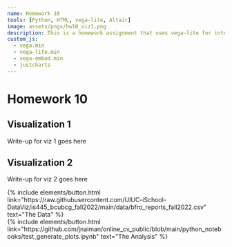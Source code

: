 ```yaml
---
name: Homework 10
tools: [Python, HTML, vega-lite, Altair]
image: assets/pngs/hw10_viz1.png
description: This is a homework assignment that uses vega-lite for interactive viz!
custom_js:
  - vega.min
  - vega-lite.min
  - vega-embed.min
  - justcharts
---
```



# Homework 10

## Visualization 1
<vegachart schema-url="{{ site.baseurl }}/assets/json/viz1.json" style="width: 100%"></vegachart>
Write-up for viz 1 goes here
## Visualization 2
Write-up for viz 2 goes here

<!-- these are written in a combo of html and liquid --> 

<div class="left">
{% include elements/button.html link="https://raw.githubusercontent.com/UIUC-iSchool-DataViz/is445_bcubcg_fall2022/main/data/bfro_reports_fall2022.csv" text="The Data" %}
</div>

<div class="right">
{% include elements/button.html link="https://github.com/jnaiman/online_cv_public/blob/main/python_notebooks/test_generate_plots.ipynb" text="The Analysis" %}
</div>

